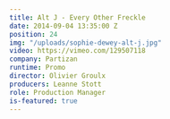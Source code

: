 ```yaml
---
title: Alt J - Every Other Freckle
date: 2014-09-04 13:35:00 Z
position: 24
img: "/uploads/sophie-dewey-alt-j.jpg"
video: https://vimeo.com/129507118
company: Partizan
runtime: Promo
director: Olivier Groulx
producers: Leanne Stott
role: Production Manager
is-featured: true
---
```


